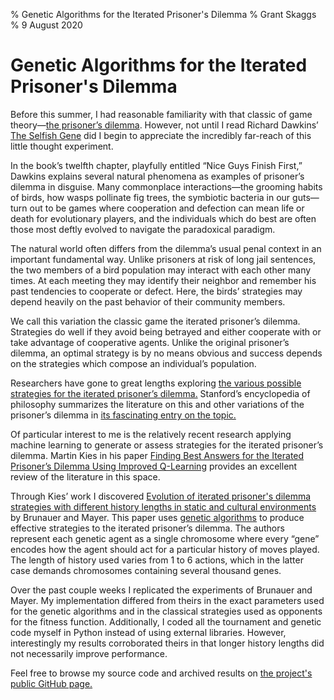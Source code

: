 % Genetic Algorithms for the Iterated Prisoner's Dilemma 
% Grant Skaggs 
% 9 August 2020

# Genetic Algorithms for the Iterated Prisoner's Dilemma

Before this summer, I had reasonable familiarity with that classic of game theory—[the prisoner’s dilemma](). However, not until I read Richard Dawkins’ [The Selfish Gene](https://www.amazon.com/Selfish-Gene-Anniversary-Landmark-Paperback/dp/B0722G5V92) did I begin to appreciate the incredibly far-reach of this little thought experiment. 

In the book’s twelfth chapter, playfully entitled “Nice Guys Finish First,” Dawkins explains several natural phenomena as examples of prisoner’s dilemma in disguise. Many commonplace interactions—the grooming habits of birds, how wasps pollinate fig trees, the symbiotic bacteria in our guts—turn out to be games where cooperation and defection can mean life or death for evolutionary players, and the individuals which do best are often those most deftly evolved to navigate the paradoxical paradigm.

The natural world often differs from the dilemma’s usual penal context in an important fundamental way. Unlike prisoners at risk of long jail sentences, the two members of a bird population may interact with each other many times. At each meeting they may identify their neighbor and remember his past tendencies to cooperate or defect. Here, the birds’ strategies may depend heavily on the past behavior of their community members.

We call this variation the classic game the iterated prisoner’s dilemma. Strategies do well if they avoid being betrayed and either cooperate with or take advantage of cooperative agents. Unlike the original prisoner’s dilemma, an optimal strategy is by no means obvious and success depends on the strategies which compose an individual’s population. 

Researchers have gone to great lengths exploring [the various possible strategies for the iterated prisoner’s dilemma.](https://plato.stanford.edu/entries/prisoner-dilemma/strategy-table.html) Stanford’s encyclopedia of philosophy summarizes the literature on this and other variations of the prisoner’s dilemma in [its fascinating entry on the topic.](https://plato.stanford.edu/entries/prisoner-dilemma/) 

Of particular interest to me is the relatively recent research applying machine learning to generate or assess strategies for the iterated prisoner’s dilemma. Martin Kies in his paper [Finding Best Answers for the Iterated Prisoner’s Dilemma Using Improved Q-Learning](https://papers.ssrn.com/sol3/papers.cfm?abstract_id=3556714) provides an excellent review of the literature in this space. 

Through Kies’ work I discovered [Evolution of iterated prisoner's dilemma strategies with different history lengths in static and cultural environments](https://www.researchgate.net/publication/220999970_Evolution_of_iterated_prisoner's_dilemma_strategies_with_different_history_lengths_in_static_and_cultural_environments) by Brunauer and Mayer. This paper uses [genetic algorithms](https://towardsdatascience.com/introduction-to-genetic-algorithms-including-example-code-e396e98d8bf3) to produce effective strategies to the iterated prisoner’s dilemma. The authors represent each genetic agent as a single chromosome where every “gene” encodes how the agent should act for a particular history of moves played. The length of history used varies from 1 to 6 actions, which in the latter case demands chromosomes containing several thousand genes.

Over the past couple weeks I replicated the experiments of Brunauer and Mayer. My implementation differed from theirs in the exact parameters used for the genetic algorithms and in the classical strategies used as opponents for the fitness function. Additionally, I coded all the tournament and genetic code myself in Python instead of using external libraries. However, interestingly my results corroborated theirs in that longer history lengths did not necessarily improve performance. 

Feel free to browse my source code and archived results on [the project's public GitHub page.](https://github.com/gskaggs/iterated-prisoners-dilemma)


 




